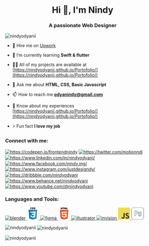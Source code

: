 
<h1 align="center">Hi 👋, I'm Nindy</h1>
<h3 align="center">A passionate Web Designer</h3>

<p align="left"> <img src="https://komarev.com/ghpvc/?username=nindyodyanii&label=Profile%20views&color=0e75b6&style=flat" alt="nindyodyanii" /> </p>

- 🔭 Hire me on [Upwork](https://www.upwork.com/freelancers/~0192895d83524d5006)

- 🌱 I’m currently learning **Swift & flutter**

- 👨‍💻 All of my projects are available at [https://nindyodyanii.github.io/Portofolio/](https://nindyodyanii.github.io/Portofolio/)

- 💬 Ask me about **HTML, CSS, Basic Javascript**

- 📫 How to reach me **odyanindy@gmail.com**

- 📄 Know about my experiences [https://nindyodyanii.github.io/Portofolio/](https://nindyodyanii.github.io/Portofolio/)

- ⚡ Fun fact **I love my job**

<h3 align="left">Connect with me:</h3>
<p align="left">
<a href="https://codepen.io/https://codepen.io/frontendnindy" target="blank"><img align="center" src="https://raw.githubusercontent.com/rahuldkjain/github-profile-readme-generator/master/src/images/icons/Social/codepen.svg" alt="https://codepen.io/frontendnindy" height="30" width="40" /></a>
<a href="https://twitter.com/https://twitter.com/motionndi" target="blank"><img align="center" src="https://raw.githubusercontent.com/rahuldkjain/github-profile-readme-generator/master/src/images/icons/Social/twitter.svg" alt="https://twitter.com/motionndi" height="30" width="40" /></a>
<a href="https://linkedin.com/in/https://www.linkedin.com/in/nindyodyani/" target="blank"><img align="center" src="https://raw.githubusercontent.com/rahuldkjain/github-profile-readme-generator/master/src/images/icons/Social/linked-in-alt.svg" alt="https://www.linkedin.com/in/nindyodyani/" height="30" width="40" /></a>
<a href="https://fb.com/https://www.facebook.com/nindy.mg/" target="blank"><img align="center" src="https://raw.githubusercontent.com/rahuldkjain/github-profile-readme-generator/master/src/images/icons/Social/facebook.svg" alt="https://www.facebook.com/nindy.mg/" height="30" width="40" /></a>
<a href="https://instagram.com/https://www.instagram.com/justdesigndy/" target="blank"><img align="center" src="https://raw.githubusercontent.com/rahuldkjain/github-profile-readme-generator/master/src/images/icons/Social/instagram.svg" alt="https://www.instagram.com/justdesigndy/" height="30" width="40" /></a>
<a href="https://dribbble.com/https://dribbble.com/nindyodyani" target="blank"><img align="center" src="https://raw.githubusercontent.com/rahuldkjain/github-profile-readme-generator/master/src/images/icons/Social/dribbble.svg" alt="https://dribbble.com/nindyodyani" height="30" width="40" /></a>
<a href="https://www.behance.net/https://www.behance.net/nindyodyani" target="blank"><img align="center" src="https://raw.githubusercontent.com/rahuldkjain/github-profile-readme-generator/master/src/images/icons/Social/behance.svg" alt="https://www.behance.net/nindyodyani" height="30" width="40" /></a>
<a href="https://www.youtube.com/c/https://www.youtube.com/@nindyodyani" target="blank"><img align="center" src="https://raw.githubusercontent.com/rahuldkjain/github-profile-readme-generator/master/src/images/icons/Social/youtube.svg" alt="https://www.youtube.com/@nindyodyani" height="30" width="40" /></a>
</p>

<h3 align="left">Languages and Tools:</h3>
<p align="left"> <a href="https://www.blender.org/" target="_blank" rel="noreferrer"> <img src="https://download.blender.org/branding/community/blender_community_badge_white.svg" alt="blender" width="40" height="40"/> </a> <a href="https://www.w3schools.com/css/" target="_blank" rel="noreferrer"> <img src="https://raw.githubusercontent.com/devicons/devicon/master/icons/css3/css3-original-wordmark.svg" alt="css3" width="40" height="40"/> </a> <a href="https://www.figma.com/" target="_blank" rel="noreferrer"> <img src="https://www.vectorlogo.zone/logos/figma/figma-icon.svg" alt="figma" width="40" height="40"/> </a> <a href="https://www.w3.org/html/" target="_blank" rel="noreferrer"> <img src="https://raw.githubusercontent.com/devicons/devicon/master/icons/html5/html5-original-wordmark.svg" alt="html5" width="40" height="40"/> </a> <a href="https://www.adobe.com/in/products/illustrator.html" target="_blank" rel="noreferrer"> <img src="https://www.vectorlogo.zone/logos/adobe_illustrator/adobe_illustrator-icon.svg" alt="illustrator" width="40" height="40"/> </a> <a href="https://www.invisionapp.com/" target="_blank" rel="noreferrer"> <img src="https://www.vectorlogo.zone/logos/invisionapp/invisionapp-icon.svg" alt="invision" width="40" height="40"/> </a> <a href="https://developer.mozilla.org/en-US/docs/Web/JavaScript" target="_blank" rel="noreferrer"> <img src="https://raw.githubusercontent.com/devicons/devicon/master/icons/javascript/javascript-original.svg" alt="javascript" width="40" height="40"/> </a> <a href="https://www.photoshop.com/en" target="_blank" rel="noreferrer"> <img src="https://raw.githubusercontent.com/devicons/devicon/master/icons/photoshop/photoshop-line.svg" alt="photoshop" width="40" height="40"/> </a> </p>

<p><img align="left" src="https://github-readme-stats.vercel.app/api/top-langs?username=nindyodyanii&show_icons=true&locale=en&layout=compact" alt="nindyodyanii" /></p>

<p>&nbsp;<img align="center" src="https://github-readme-stats.vercel.app/api?username=nindyodyanii&show_icons=true&locale=en" alt="nindyodyanii" /></p>

<p><img align="center" src="https://github-readme-streak-stats.herokuapp.com/?user=nindyodyanii&" alt="nindyodyanii" /></p>
